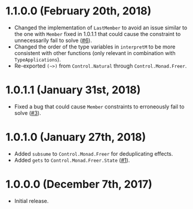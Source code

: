 # 1.1.0.0 (February 20th, 2018)

- Changed the implementation of `LastMember` to avoid an issue similar to the one with `Member` fixed in 1.0.1.1 that could cause the constraint to unnecessarily fail to solve ([#6](https://github.com/lexi-lambda/freer-simple/issues/6)).
- Changed the order of the type variables in `interpretM` to be more consistent with other functions (only relevant in combination with `TypeApplications`).
- Re-exported `(~>)` from `Control.Natural` through `Control.Monad.Freer`.

# 1.0.1.1 (January 31st, 2018)

- Fixed a bug that could cause `Member` constraints to erroneously fail to solve ([#3](https://github.com/lexi-lambda/freer-simple/pull/3)).

# 1.0.1.0 (January 27th, 2018)

- Added `subsume` to `Control.Monad.Freer` for deduplicating effects.
- Added `gets` to `Control.Monad.Freer.State` ([#1](https://github.com/lexi-lambda/freer-simple/pull/1)).

# 1.0.0.0 (December 7th, 2017)

- Initial release.
